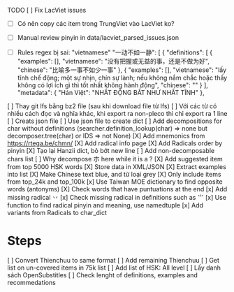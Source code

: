 TODO
[ ] Fix LacViet issues

- [ ] Có nên copy các item trong TrungViet vào LacViet ko?

- [ ] Manual review pinyin in data/lacviet_parsed_issues.json

- [ ] Rules regex bị sai: "vietnamese"
   "一动不如一静": [
      {
         "definitions": [
            {
               "examples": [],
               "vietnamese": "没有把握或无益的事，还是不做为好",
               "chinese": "比喻多一事不如少一事"
            },
            {
               "examples": [],
               "vietnamese": "lấy tĩnh chế động; một sự nhịn, chín sự lành; nếu không nắm chắc hoặc thấy không có  lợi ích gì thì tốt nhất không hành động",
               "chinese": ""
            }
         ],
         "metadata": {
            "Hán Việt": "NHẤT ĐỘNG BẤT NHƯ NHẤT TĨNH"
         },

[ ] Thay git lfs bằng bz2 file (sau khi download file từ lfs)
[ ] Với các từ có nhiều cách đọc và nghĩa khác, khi export ra non-pleco thì chỉ export ra 1 line
[ ] Creats json file
[ ] Use json file to create dict
[ ] Add decompositions for char without definitions (searcher.definition_lookup(char) => none but decomposer.tree(char) or IDS => not None)
[X] Add mnemonics from https://rtega.be/chmn/
[X] Add radical info page
[X] Add Radicals order by pinyin
[X] Tạo lại Hanzii dict, bỏ bớt new line
[ ] Add non-decomposable chars list
[ ] Why decompose 朩 here while it is a ? 
[X] Add suggested item from top 5000 HSK words
[X] Store data in XML/JSON
[X] Extract examples into list
[X] Make Chinese text blue, and từ loại grey
[X] Only include items from top_24k and top_100k
[x] Use Taiwan MOE dictionary to find opposite words (antonyms)
[X] Check words that have puntuations at the end
[x] Add missing radical 丷
[x] Check missing radical in definitions such as ⺌
[x] Use function to find radical pinyin and meaning, use namedtuple
[x] Add variants from Radicals to char_dict

# Steps
[ ] Convert Thienchuu to same format
[ ] Add remaining Thienchuu
[ ] Get list on un-covered items in 75k list
[ ] Add list of HSK: All level
[ ] Lấy danh sách OpenSubstitles 
[ ] Check lenght of definitions, examples and recommedations

